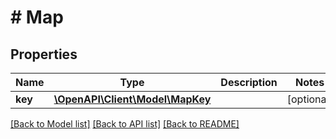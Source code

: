 # # Map

## Properties

Name | Type | Description | Notes
------------ | ------------- | ------------- | -------------
**key** | [**\OpenAPI\Client\Model\MapKey**](MapKey.md) |  | [optional]

[[Back to Model list]](../../README.md#models) [[Back to API list]](../../README.md#endpoints) [[Back to README]](../../README.md)
